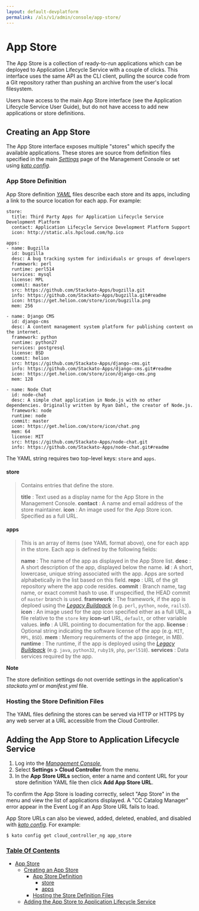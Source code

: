 ```yaml
---
layout: default-devplatform
permalink: /als/v1/admin/console/app-store/
---
```


App Store[](#index-0 "Permalink to this headline")
===================================================

The App Store is a collection of ready-to-run applications which can be
deployed to Application Lifecycle Service with a couple of clicks. This interface uses the
same API as the CLI client, pulling the source code from a Git
repository rather than pushing an archive from the user's local
filesystem.

Users have access to the main App Store interface (see the Application Lifecycle Service User
Guide), but do not have access to add new applications or store
definitions.

Creating an App Store[](#creating-an-app-store "Permalink to this headline")
-----------------------------------------------------------------------------

The App Store interface exposes multiple "stores" which specify the
available applications. These stores are source from definition files
specified in the main [*Settings*](index.html#console-settings) page of
the Management Console or set using [*kato
config*](/als/v1/admin/reference/kato-ref/#kato-command-ref-config).

### App Store Definition[](#app-store-definition "Permalink to this headline")

App Store definition
[*YAML*](/als/v1/user/reference/glossary/#term-yaml) files describe
each store and its apps, including a link to the source location for
each app. For example:

    store:
      title: Third Party Apps for Application Lifecycle Service Development Platform
      contact: Application Lifecycle Service Development Platform Support 
      icon: http://static.als.hpcloud.com/hp.ico

    apps:
    - name: Bugzilla
      id: bugzilla
      desc: A bug tracking system for individuals or groups of developers
      framework: perl
      runtime: perl514
      services: mysql
      license: MPL
      commit: master
      src: https://github.com/Stackato-Apps/bugzilla.git
      info: https://github.com/Stackato-Apps/bugzilla.git#readme
      icon: https://get.helion.com/store/icon/bugzilla.png
      mem: 256

    - name: Django CMS
      id: django-cms
      desc: A content management system platform for publishing content on the internet.
      framework: python
      runtime: python27
      services: postgresql
      license: BSD
      commit: helion
      src: https://github.com/Stackato-Apps/django-cms.git
      info: https://github.com/Stackato-Apps/django-cms.git#readme
      icon: https://get.helion.com/store/icon/django-cms.png
      mem: 128

    - name: Node Chat
      id: node-chat
      desc: A simple chat application in Node.js with no other dependencies. Originally written by Ryan Dahl, the creator of Node.js.
      framework: node
      runtime: node
      commit: master
      icon: https://get.helion.com/store/icon/chat.png
      mem: 64
      license: MIT
      src: https://github.com/Stackato-Apps/node-chat.git
      info: https://github.com/Stackato-Apps/node-chat.git#readme

The YAML string requires two top-level keys: `store`
and `apps`.

#### store[](#store "Permalink to this headline")

> Contains entries that define the store.
>
> **title**
> :   Text used as a display name for the App Store in the Management
>     Console.
> **contact**
> :   A name and email address of the store maintainer.
> **icon**
> :   An image used for the App Store icon. Specified as a full URL.

#### apps[](#apps "Permalink to this headline")

> This is an array of items (see YAML format above), one for each app in
> the store. Each app is defined by the following fields:
>
> **name**
> :   The name of the app as displayed in the App Store list.
> **desc**
> :   A short description of the app, displayed below the name.
> **id**
> :   A short, lowercase, unique string associated with the app. Apps
>     are sorted alphabetically in the list based on this field.
> **repo**
> :   URL of the git repository where the app code resides.
> **commit**
> :   Branch name, tag name, or exact commit hash to use. If
>     unspecified, the HEAD commit of `master`
>     branch is used.
> **framework**
> :   The framework, if the app is deploed using the [*Legacy
>     Buildpack*](/als/v1/user/deploy/buildpack/#buildpacks-legacy)
>     (e.g. `perl`, `python`,
>     `node`, `rails3`).
> **icon**
> :   An image used for the app icon specified either as a full URL, a
>     file relative to the `store` key **icon-url**
>     URL, `default`, or other variable values.
> **info**
> :   A URL pointing to documentation for the app.
> **license**
> :   Optional string indicating the software license of the app (e.g.
>     `MIT`, `MPL`,
>     `BSD`).
> **mem**
> :   Memory requirements of the app (integer, in MB).
> **runtime**
> :   The runtime, if the app is deployed using the [*Legacy
>     Buildpack*](/als/v1/user/deploy/buildpack/#buildpacks-legacy)
>     (e.g. `java`, `python32`,
>     `ruby19`, `php`,
>     `perl518`).
> **services**
> :   Data services required by the app.

**Note**

The store definition settings do not override settings in the
application's *stackato.yml* or *manifest.yml* file.

### Hosting the Store Definition Files[](#hosting-the-store-definition-files "Permalink to this headline")

The YAML files defining the stores can be served via HTTP or HTTPS by
any web server at a URL accessible from the Cloud Controller.

Adding the App Store to Application Lifecycle Service[](#adding-the-app-store-to-helion "Permalink to this headline")
---------------------------------------------------------------------------------------------------

1.  Log into the [*Management
    Console*](/als/v1/user/console/#management-console),
2.  Select **Settings \> Cloud Controller** from the menu.
3.  In the **App Store URLs** section, enter a name and content URL for
    your store definition YAML file then click **Add App Store URL**.

To confirm the App Store is loading correctly, select "App Store" in the
menu and view the list of applications displayed. A "CC Catalog Manager"
error appear in the Event Log if an App Store URL fails to load.

App Store URLs can also be viewed, added, deleted, enabled, and disabled
with [*kato
config*](/als/v1/admin/reference/kato-ref/#kato-command-ref-config). For
example:

    $ kato config get cloud_controller_ng app_store

### [Table Of Contents](/als/v1/index-2/)

-   [App Store](#)
    -   [Creating an App Store](#creating-an-app-store)
        -   [App Store Definition](#app-store-definition)
            -   [store](#store)
            -   [apps](#apps)
        -   [Hosting the Store Definition
            Files](#hosting-the-store-definition-files)
    -   [Adding the App Store to
        Application Lifecycle Service](#adding-the-app-store-to-helion)

